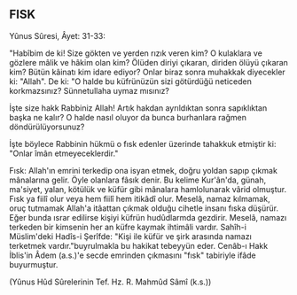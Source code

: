 ## FISK

Yûnus Sûresi, Âyet: 31-33:

"Habîbim de ki! Size gökten ve yerden rızık veren kim? O kulaklara ve gözlere mâlik ve hâkim olan kim? Ölüden diriyi çıkaran, diriden ölüyü çıkaran kim? Bütün kâinatı kim idare ediyor? Onlar biraz sonra muhakkak di­yecekler ki: "Allah". De ki: "O halde bu küfrünüzün sizi götürdüğü neticeden korkmazsınız? Sünnetullaha uymaz mısınız?

İşte size hakk Rabbiniz Allah! Artık hakdan ayrıldık­tan sonra sapıklıktan başka ne kalır? O halde nasıl oluyor da bunca burhanlara rağmen döndürülüyorsunuz?

İşte böylece Rabbinin hükmü o fısk edenler üzerinde tahakkuk etmiştir ki: "Onlar îmân etmeyeceklerdir."

Fısk: Allah'ın emrini terkedip ona isyan etmek, doğru yoldan sapıp çıkmak mânalarına gelir. Öyle olanlara fâsık denir. Bu kelime Kur'ân'da, günah, ma'siyet, yalan, kötülük ve küfür gibi mânalara hamlolunarak vârid ol­muştur. Fısk ya fiilî olur veya hem fiilî hem itikâdî olur. Meselâ, namaz kılmamak, oruç tutmamak Allah'a itâattan çıkmak olduğu cihetle insanı fıska düşürür. Eğer bun­da ısrar edilirse kişiyi küfrün hudûdlarmda gezdirir. Me­selâ, namazı terkeden bir kimsenin her an küfre kaymak ihtimâli vardır. Sahîh-i Müslim'deki Hadîs-i Şerîfde: "Kişi ile küfür ve şirk arasında namazı terketmek var­dır."buyrulmakla bu hakikat tebeyyün eder. Cenâb-ı Hakk İblis'in Âdem (a.s.)'e secde emrinden çıkmasını "fısk" tabiriyle ifâde buyurmuştur.

(Yûnus Hûd Sûrelerinin Tef. Hz. R. Mahmûd Sâmî (k.s.))
